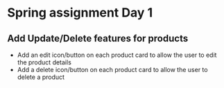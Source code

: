# Spring assignment Day 1

## Add Update/Delete features for products


- Add an edit icon/button on each product card to allow the user to edit the product details
- Add a delete icon/button on each product card to allow the user to delete a product